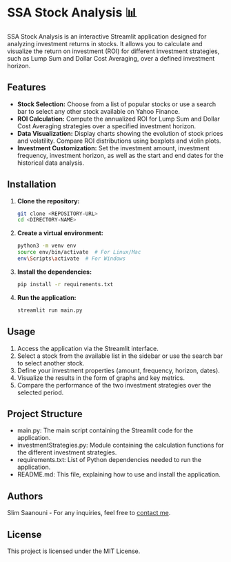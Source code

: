 # SSA Stock Analysis 📊

SSA Stock Analysis is an interactive Streamlit application designed for analyzing investment returns in stocks. It allows you to calculate and visualize the return on investment (ROI) for different investment strategies, such as Lump Sum and Dollar Cost Averaging, over a defined investment horizon.

## Features

- **Stock Selection:** Choose from a list of popular stocks or use a search bar to select any other stock available on Yahoo Finance.
- **ROI Calculation:** Compute the annualized ROI for Lump Sum and Dollar Cost Averaging strategies over a specified investment horizon.
- **Data Visualization:** Display charts showing the evolution of stock prices and volatility. Compare ROI distributions using boxplots and violin plots.
- **Investment Customization:** Set the investment amount, investment frequency, investment horizon, as well as the start and end dates for the historical data analysis.

## Installation

1. **Clone the repository:**
   ```bash
   git clone <REPOSITORY-URL>
   cd <DIRECTORY-NAME>
   ```

2. **Create a virtual environment:**
   ```bash
   python3 -m venv env
   source env/bin/activate  # For Linux/Mac
   env\Scripts\activate  # For Windows
   ```
3. **Install the dependencies:**
    ```bash
    pip install -r requirements.txt
    ```
4. **Run the application:**
   ```bash
   streamlit run main.py
   ```

## Usage

1. Access the application via the Streamlit interface.
2. Select a stock from the available list in the sidebar or use the search bar to select another stock.
3. Define your investment properties (amount, frequency, horizon, dates).
4. Visualize the results in the form of graphs and key metrics.
5. Compare the performance of the two investment strategies over the selected period.

## Project Structure

* main.py: The main script containing the Streamlit code for the application.
* investmentStrategies.py: Module containing the calculation functions for the different investment strategies.
* requirements.txt: List of Python dependencies needed to run the application.
* README.md: This file, explaining how to use and install the application.


## Authors

Slim Saanouni - For any inquiries, feel free to [contact me](mailto:saanouni.slim@gmail.com).

## License

This project is licensed under the MIT License.

